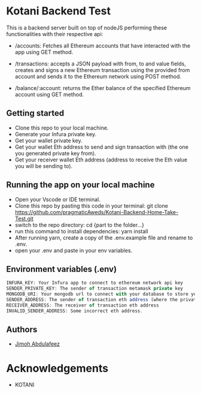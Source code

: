 # Kotani Backend Test

This is a backend server built on top of nodeJS performing these functionalities with their respective api:

- /accounts: Fetches all Ethereum accounts that have interacted with the app using GET method.

- /transactions: accepts a JSON payload with from, to and value fields, creates and signs a new Ethereum transaction using the provided from account and sends it to the Ethereum network using POST method.

- /balance/:account: returns the Ether balance of the specified Ethereum account using GET method.

## Getting started

- Clone this repo to your local machine.
- Generate your Infura private key.
- Get your wallet private key.
- Get your wallet Eth address to send and sign transaction with (the one you generated private key from).
- Get your receiver wallet Eth address (address to receive the Eth value you will be sending to).

## Running the app on your local machine

- Open your Vscode or IDE terminal.
- Clone this repo by pasting this code in your terminal: git clone https://github.com/pragmaticAweds/Kotani-Backend-Home-Take-Test.git
- switch to the repo directory: cd {part to the folder...}
- run this command to install dependencies: yarn install
- After running yarn, create a copy of the .env.example file and rename to .env.
- open your .env and paste in your env variables.

## Environment variables (.env)

```js
INFURA_KEY: Your Infura app to connect to ethereum network api key
SENDER_PRIVATE_KEY: The sender of transaction metamask private key
MONGODB_URI: Your mongodb url to connect with your database to store your datas.
SENDER_ADDRESS: The sender of transaction eth address (where the private_key is gotten)
RECEIVER_ADDRESS: The receiver of transaction eth address
INVALID_SENDER_ADDRESS: Some incorrect eth address.
```

## Authors

- [Jimoh Abdulafeez](pragmatic_aweds)

# Acknowledgements

- KOTANI
